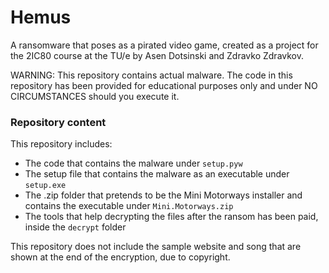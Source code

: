# Hemus
A ransomware that poses as a pirated video game, created as a project for the 2IC80 course at the TU/e by Asen Dotsinski and Zdravko Zdravkov.

WARNING: This repository contains actual malware. The code in this repository has been provided for educational purposes only and under NO CIRCUMSTANCES should you execute it. 

### Repository content
This repository includes:
* The code that contains the malware under `setup.pyw`
* The setup file that contains the malware as an executable under `setup.exe`
* The .zip folder that pretends to be the Mini Motorways installer and contains the executable under `Mini.Motorways.zip`
* The tools that help decrypting the files after the ransom has been paid, inside the `decrypt` folder

This repository does not include the sample website and song that are shown at the end of the encryption, due to copyright.

